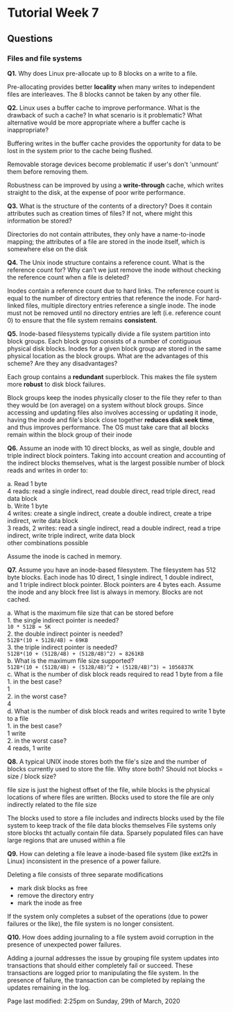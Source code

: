 # Tutorial Week 7

## Questions

### Files and file systems

**Q1.** Why does Linux pre-allocate up to 8 blocks on a write to a file.

Pre-allocating provides better **locality** when many writes to independent files are interleaves.  The 8 blocks cannot be taken by any other file.

**Q2.** Linux uses a buffer cache to improve performance. What is the drawback of such a cache? In what scenario is it problematic? What alternative would be more appropriate where a buffer cache is inappropriate?

Buffering writes in the buffer cache provides the opportunity for data to be lost in the system prior to the cache being flushed.

Removable storage devices become problematic if user's don't 'unmount' them before removing them.

Robustness can be improved by using a **write-through** cache, which writes straight to the disk, at the expense of poor write performance.

**Q3.** What is the structure of the contents of a directory? Does it contain attributes such as creation times of files? If not, where might this information be stored?

Directories do not contain attributes, they only have a name-to-inode mapping; the attributes of a file are stored in the inode itself, which is somewhere else on the disk

**Q4.** The Unix inode structure contains a reference count. What is the reference count for? Why can't we just remove the inode without checking the reference count when a file is deleted?

Inodes contain a reference count due to hard links. The reference count is equal to the number of directory entries that reference the inode. For hard-linked files, multiple directory entries reference a single inode. The inode must not be removed until no directory entries are left (i.e. reference count 0) to ensure that the file system remains **consistent**.

**Q5.** Inode-based filesystems typically divide a file system partition into block groups. Each block group consists of a number of contiguous physical disk blocks. Inodes for a given block group are stored in the same physical location as the block groups. What are the advantages of this scheme? Are they any disadvantages?

Each group contains a **redundant** superblock. This makes the file system more **robust** to disk block failures.

Block groups keep the inodes physically closer to the file they refer to than they would be (on average) on a system without block groups. Since accessing and updating files also involves accessing or updating it inode, having the inode and file's block close together **reduces disk seek time**, and thus improves performance. The OS must take care that all blocks remain within the block group of their inode

**Q6.** Assume an inode with 10 direct blocks, as well as single, double and triple indirect block pointers. Taking into account creation and accounting of the indirect blocks themselves, what is the largest possible number of block reads and writes in order to:

  a. Read 1 byte  
  4 reads: read a single indirect, read double direct, read triple direct, read data block  
  b. Write 1 byte  
  4 writes: create a single indirect, create a double indirect, create a tripe indirect, write data block  
  3 reads, 2 writes: read a single indirect, read a double indirect, read a tripe indirect, write triple indirect, write data block  
  other combinations possible

Assume the inode is cached in memory.

**Q7.** Assume you have an inode-based filesystem. The filesystem has 512 byte blocks. Each inode has 10 direct, 1 single indirect, 1 double indirect, and 1 triple indirect block pointer. Block pointers are 4 bytes each. Assume the inode and any block free list is always in memory. Blocks are not cached.

  a. What is the maximum file size that can be stored before  
    1. the single indirect pointer is needed?  
    `10 * 512B ≈ 5K`  
    2. the double indirect pointer is needed?  
    `512B*(10 + 512B/4B) ≈ 69KB`  
    3. the triple indirect pointer is needed?  
    `512B*(10 + (512B/4B) + (512B/4B)^2) ≈ 8261KB`  
  b. What is the maximum file size supported?  
    `512B*(10 + (512B/4B) + (512B/4B)^2 + (512B/4B)^3) ≈ 1056837K`  
  c. What is the number of disk block reads required to read 1 byte from a file  
    1.  in the best case?  
    1  
    2. in the worst case?  
    4  
  d. What is the number of disk block reads and writes required to write 1 byte to a file  
    1. in the best case?  
    1 write  
    2. in the worst case?  
    4 reads, 1 write

**Q8.** A typical UNIX inode stores both the file's size and the number of blocks currently used to store the file. Why store both? Should not blocks = size / block size?

file size is just the highest offset of the file, while blocks is the physical locations of where files are written.
Blocks used to store the file are only indirectly related to the file size

The blocks used to store a file includes and indirects blocks used by the file system to keep track of the file data blocks themselves
File systems only store blocks tht actually contain file data. Sparsely populated files can have large regions that are unused within a file

**Q9.** How can deleting a file leave a inode-based file system (like ext2fs in Linux) inconsistent in the presence of a power failure.

Deleting a file consists of three separate modifications

* mark disk blocks as free
* remove the directory entry
* mark the inode as free

If the system only completes a subset of the operations (due to power failures or the like), the file system is no longer consistent.

**Q10.** How does adding journaling to a file system avoid corruption in the presence of unexpected power failures.

Adding a journal addresses the issue by grouping file system updates into transactions that should either completely fail or succeed. These transactions are logged prior to manipulating the file system. In the presence of failure, the transaction can be completed by replaing the updates remaining in the log.

Page last modified: 2:25pm on Sunday, 29th of March, 2020
